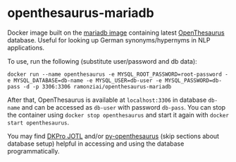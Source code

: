 # openthesaurus-mariadb
Docker image built on the [mariadb image](https://hub.docker.com/_/mariadb) containing latest [OpenThesaurus](https://www.openthesaurus.de) database. Useful for looking up German synonyms/hypernyms in NLP applications.

To use, run the following (substitute user/password and db data):

`docker run --name openthesaurus -e MYSQL_ROOT_PASSWORD=root-password -e MYSQL_DATABASE=db-name -e MYSQL_USER=db-user -e MYSQL_PASSWORD=db-pass -d -p 3306:3306 ramonziai/openthesaurus-mariadb`

After that, OpenThesaurus is available at `localhost:3306` in database `db-name` and can be accessed as `db-user` with password `db-pass`. You can stop the container using `docker stop openthesaurus` and start it again with `docker start openthesaurus`.

You may find [DKPro JOTL](https://github.com/dkpro/dkpro-jotl) and/or [py-openthesaurus](https://github.com/Aid91/py_openthesaurus) (skip sections about database setup) helpful in accessing and using the database programmatically.
